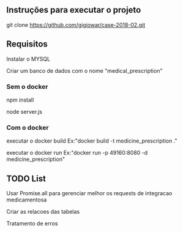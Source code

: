 ## Instruções para executar o projeto

git clone https://github.com/gigiowar/case-2018-02.git

## Requisitos
Instalar o MYSQL

Criar um banco de dados com o nome "medical_prescription"

### Sem o docker
npm install

node server.js

### Com o docker

executar o docker build Ex:"docker build -t medicine_prescription ."

executar o docker run Ex:"docker run -p 49160:8080 -d medicine_prescription"

## TODO List
Usar Promise.all para gerenciar melhor os requests de integracao medicamentosa

Criar as relacoes das tabelas

Tratamento de erros
